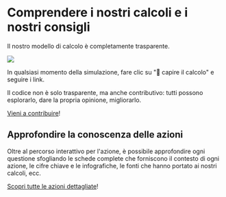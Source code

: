 # Comprendere i nostri calcoli e i nostri consigli

Il nostro modello di calcolo è completamente trasparente.

![](/images/transparent.png)

In qualsiasi momento della simulazione, fare clic su "🔬 capire il calcolo" e seguire i link.

Il codice non è solo trasparente, ma anche contributivo: tutti possono esplorarlo, dare la propria opinione, migliorarlo.

[Vieni a contribuire](/contribuer)!

## Approfondire la conoscenza delle azioni

Oltre al percorso interattivo per l'azione, è possibile approfondire ogni questione sfogliando le schede complete che forniscono il contesto di ogni azione, le cifre chiave e le infografiche, le fonti che hanno portato ai nostri calcoli, ecc.

[Scopri tutte le azioni dettagliate](/actions/plus)!
